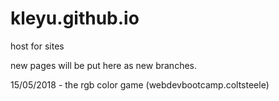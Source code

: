 # kleyu.github.io
host for sites

new pages will be put here as new branches.

15/05/2018 - the rgb color game  (webdevbootcamp.coltsteele)
